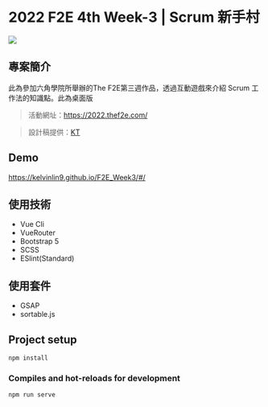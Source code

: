 # 2022 F2E 4th Week-3 | Scrum 新手村
![](https://i.imgur.com/nO4HGpl.png)

## 專案簡介

此為參加六角學院所舉辦的The F2E第三週作品，透過互動遊戲來介紹 Scrum 工作法的知識點。此為桌面版
> 活動網址：https://2022.thef2e.com/

> 設計稿提供：[KT](https://2022.thef2e.com/users/12061579703802991521)

## Demo
https://kelvinlin9.github.io/F2E_Week3/#/

## 使用技術
- Vue Cli
- VueRouter
- Bootstrap 5
- SCSS
- ESlint(Standard)

## 使用套件
- GSAP
- sortable.js

## Project setup
```
npm install
```

### Compiles and hot-reloads for development
```
npm run serve
```
